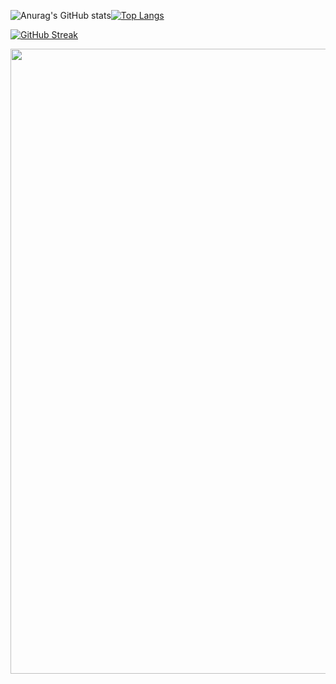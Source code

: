 
![Anurag's GitHub stats](https://github-readme-stats.vercel.app/api?username=Jsu-ysj&show_icons=true&theme=radical)[![Top Langs](https://github-readme-stats.vercel.app/api/top-langs/?username=Jsu-ysj&langs_count=8&theme=radical)](https://github.com/Jsu-ysj/github-readme-stats)

[![GitHub Streak ](https://github-readme-streak-stats.herokuapp.com/?user=Jsu-ysj&theme=radical)](https://git.io/streak-stats)

<img src="https://github-readme-streak-stats.herokuapp.com/?user=Jsu-ysj&theme=radical" width = 1000, heigth = 800 align=center/>

